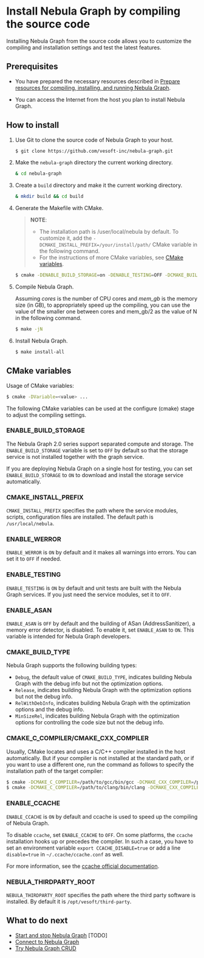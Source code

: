 # Install Nebula Graph by compiling the source code

Installing Nebula Graph from the source code allows you to customize the compiling and installation settings and test the latest features.

## Prerequisites

* You have prepared the necessary resources described in [Prepare resources for compiling, installing, and running Nebula Graph](../1.resource-preparations.md/).

* You can access the Internet from the host you plan to install Nebula Graph.

## How to install

1. Use Git to clone the source code of Nebula Graph to your host.

    ```bash
    $ git clone https://github.com/vesoft-inc/nebula-graph.git
    ```

2. Make the `nebula-graph` directory the current working directory.

    ```bash
    & cd nebula-graph
    ```

3. Create a `build` directory and make it the current working directory.

    ```bash
    & mkdir build && cd build
    ```

4. Generate the Makefile with CMake.

    > **NOTE**:
    >
    >* The installation path is /user/local/nebula by default. To customize it, add the `-DCMAKE_INSTALL_PREFIX=/your/install/path/` CMake variable in the following command.
    >* For the instructions of more CMake variables, see [CMake variables](#cmake-variables).

    ```bash
    $ cmake -DENABLE_BUILD_STORAGE=on -DENABLE_TESTING=OFF -DCMAKE_BUILD_TYPE=Release ..
    ```

5. Compile Nebula Graph.

    Assuming *cores* is the number of CPU cores and *mem_gb* is the memory size (in GB), to appropriately speed up the compiling, you can use the value of the smaller one between cores and mem_gb/2 as the value of N in the following command.

    ```bash
    $ make -jN
    ```

6. Install Nebula Graph.

    ```bash
    $ make install-all
    ```

## CMake variables

Usage of CMake variables:

```bash
$ cmake -DVariable=<value> ...
```

The following CMake variables can be used at the configure (cmake) stage to adjust the compiling settings.

### ENABLE_BUILD_STORAGE

The Nebula Graph 2.0 series support separated compute and storage. The `ENABLE_BUILD_STORAGE` variable is set to `OFF` by default so that the storage service is not installed together with the graph service.

If you are deploying Nebula Graph on a single host for testing, you can set `ENABLE_BUILD_STORAGE` to `ON` to download and install the storage service automatically.

### CMAKE_INSTALL_PREFIX

`CMAKE_INSTALL_PREFIX` specifies the path where the service modules, scripts, configuration files are installed. The default path is `/usr/local/nebula`.

### ENABLE_WERROR

`ENABLE_WERROR` is `ON` by default and it makes all warnings into errors. You can set it to `OFF` if needed.

### ENABLE_TESTING

`ENABLE_TESTING` is `ON` by default and unit tests are built with the Nebula Graph services. If you just need the service modules, set it to `OFF`.

### ENABLE_ASAN

`ENABLE_ASAN` is `OFF` by default and the building of ASan (AddressSanitizer), a memory error detector, is disabled. To enable it, set `ENABLE_ASAN` to `ON`. This variable is intended for Nebula Graph developers.

### CMAKE_BUILD_TYPE

Nebula Graph supports the following building types:

* `Debug`, the default value of `CMAKE_BUILD_TYPE`, indicates building Nebula Graph with the debug info but not the optimization options.
* `Release`, indicates building Nebula Graph with the optimization options but not the debug info.
* `RelWithDebInfo`, indicates building Nebula Graph with the optimization options and the debug info.
* `MinSizeRel`, indicates building Nebula Graph with the optimization options for controlling the code size but not the debug info.

### CMAKE_C_COMPILER/CMAKE_CXX_COMPILER

Usually, CMake locates and uses a C/C++ compiler installed in the host automatically. But if your compiler is not installed at the standard path, or if you want to use a different one, run the command as follows to specify the installation path of the target compiler:

```bash
$ cmake -DCMAKE_C_COMPILER=/path/to/gcc/bin/gcc -DCMAKE_CXX_COMPILER=/path/to/gcc/bin/g++ ..
$ cmake -DCMAKE_C_COMPILER=/path/to/clang/bin/clang -DCMAKE_CXX_COMPILER=/path/to/clang/bin/clang++ ..
```

### ENABLE_CCACHE

`ENABLE_CCACHE` is `ON` by default and ccache is used to speed up the compiling of Nebula Graph.

To disable `ccache`, set `ENABLE_CCACHE` to `OFF`. On some platforms, the `ccache` installation hooks up or precedes the compiler. In such a case, you have to set an environment variable `export CCACHE_DISABLE=true` or add a line `disable=true` in `~/.ccache/ccache.conf` as well.

For more information, see the [ccache official documentation](https://ccache.dev/manual/3.7.6.html).

### NEBULA_THIRDPARTY_ROOT

`NEBULA_THIRDPARTY_ROOT` specifies the path where the third party software is installed. By default it is `/opt/vesoft/third-party`.

## What to do next

* [Start and stop Nebula Graph](../4.start-and-stop-nebula-graph.md) [TODO]
* [Connect to Nebula Graph](../../3.quick-start/3.connect-to-nebula-graph.md)
* [Try Nebula Graph CRUD](../../3.quick-start/4.nebua-graph-crud.md)
